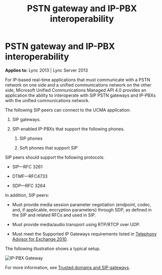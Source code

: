 ﻿---
title: PSTN gateway and IP-PBX interoperability
TOCTitle: PSTN gateway and IP-PBX interoperability
ms:assetid: 393b1403-3f11-4574-9d1b-0ed38764333d
ms:mtpsurl: https://msdn.microsoft.com/library/Dn465944(v=office.15)
ms:contentKeyID: 57102438
ms.date: 07/25/2014
mtps_version: v=office.15
---

# PSTN gateway and IP-PBX interoperability


**Applies to:** Lync 2013 | Lync Server 2013

For IP-based real-time applications that must communicate with a PSTN network on one side and a unified communications network on the other side, Microsoft Unified Communications Managed API 4.0 provides an application the ability to interoperate with SIP PSTN gateways and IP-PBXs with the unified communications network.

The following SIP peers can connect to the UCMA application:

1.  SIP gateways.

2.  SIP-enabled IP-PBXs that support the following phones.
    
    1.  SIP phones
    
    2.  Soft phones that support SIP

SIP peers should support the following protocols:

  - SIP—RFC 3261

  - DTMF—RFC4733

  - SDP—RFC 3264

In addition, SIP peers:

  - Must provide media session parameter negotiation (endpoint, codec, and, if applicable, encryption parameters) through SDP, as defined in the SIP and related RFCs and used in SIP.

  - Must provide media/audio transport using RTP/RTCP over UDP.

  - Must meet the Supported IP Gateways requirements listed in [Telephony Advisor for Exchange 2010](http://technet.microsoft.com/library/ee364753.aspx).

The following illustration shows a typical setup.

![IP-PBX Gateway](images/Dn465944.UCMA-Gateway(Office.15).jpg "IP-PBX Gateway")

For more information, see [Trusted domains and SIP gateways](trusted-domains-and-sip-gateways.md).

